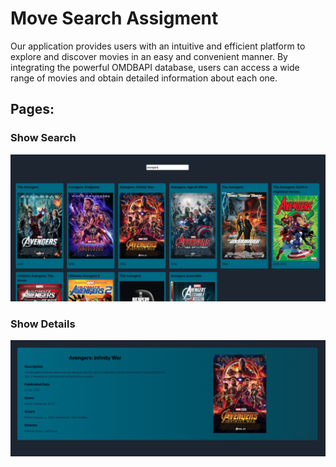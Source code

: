# Move Search Assigment
Our application provides users with an intuitive and efficient platform to explore and discover movies in an easy and convenient manner. By integrating the powerful OMDBAPI database, users can access a wide range of movies and obtain detailed information about each one.

## Pages:

### Show Search
![show search](Screenshot-1.png)

### Show Details
![show movie details](Screenshot-2.png)


